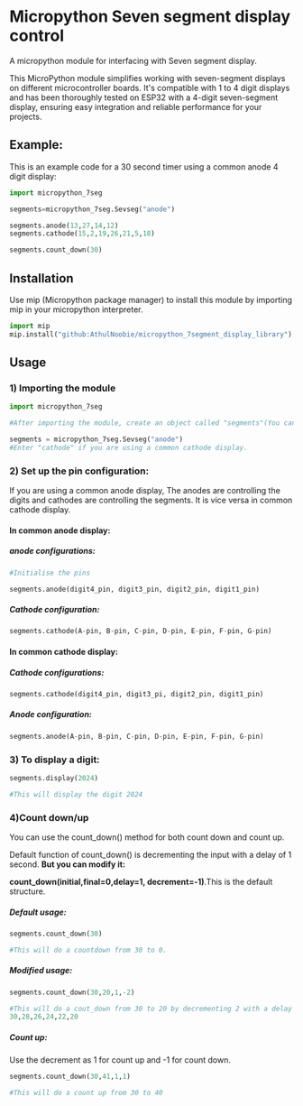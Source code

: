 # Micropython Seven segment display control
A micropython module for interfacing with Seven segment display.

This MicroPython module simplifies working with seven-segment displays on different microcontroller boards. It's compatible with 1 to 4 digit displays and has been thoroughly tested on ESP32 with a 4-digit seven-segment display, ensuring easy integration and reliable performance for your projects.

## Example:
This is an example code for a 30 second timer using a common anode 4 digit display:
```python
import micropython_7seg

segments=micropython_7seg.Sevseg("anode")

segments.anode(13,27,14,12)
segments.cathode(15,2,19,26,21,5,18)

segments.count_down(30)
```

## Installation
Use mip (Micropython package manager) to install this module by importing mip in your micropython interpreter.

```python
import mip
mip.install("github:AthulNoobie/micropython_7segment_display_library")
```
## Usage
### 1) Importing the module
```python
import micropython_7seg

#After importing the module, create an object called "segments"(You can give any name).

segments = micropython_7seg.Sevseg("anode")
#Enter "cathode" if you are using a common cathode display.
```
### 2) Set up the pin configuration:

If you are using a common anode display, The anodes are controlling the digits and cathodes are controlling the segments. It is vice versa in common cathode display.
#### In common anode display:

##### anode configurations:

```python
#Initialise the pins

segments.anode(digit4_pin, digit3_pin, digit2_pin, digit1_pin)
```

##### Cathode configuration:

```python
segments.cathode(A-pin, B-pin, C-pin, D-pin, E-pin, F-pin, G-pin)
```

#### In common cathode display:

##### Cathode configurations:


```python
segments.cathode(digit4_pin, digit3_pi, digit2_pin, digit1_pin)
```

##### Anode configuration:

```python
segments.anode(A-pin, B-pin, C-pin, D-pin, E-pin, F-pin, G-pin)
```

### 3) To display a digit:
```python
segments.display(2024)

#This will display the digit 2024
```
### 4)Count down/up

You can use the count_down() method for both count down and count up.

Default function of count_down() is decrementing the input with a delay of 1 second. **But you can modify it:**

**count_down(initial,final=0,delay=1, decrement=-1)**.This is the default structure.

##### Default usage:
```python
segments.count_down(30)

#This will do a countdown from 30 to 0.
```
##### Modified usage:
```python
segments.count_down(30,20,1,-2)

#This will do a cout_down from 30 to 20 by decrementing 2 with a delay of 1 sec. Like this:
30,28,26,24,22,20
```
##### Count up:
Use the decrement as 1 for count up and -1 for count down.
```python
segments.count_down(30,41,1,1)

#This will do a count up from 30 to 40
```
